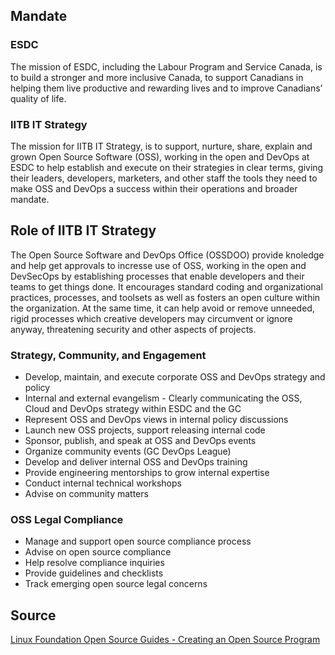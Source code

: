## Mandate

### ESDC

The mission of ESDC, including the Labour Program and Service Canada, is to build a stronger and more inclusive Canada, to support Canadians in helping them live productive and rewarding lives and to improve Canadians’ quality of life.

### IITB IT Strategy

The mission for IITB IT Strategy, is to support, nurture, share, explain and grown Open Source Software (OSS), working in the open and DevOps at ESDC to help establish and execute on their strategies in clear terms, giving their leaders, developers, marketers, and other staff the tools they need to make OSS and DevOps a success within their operations and broader mandate.

## Role of IITB IT Strategy

The Open Source Software and DevOps Office (OSSDOO) provide knoledge and help get approvals to incresse use of OSS, working in the open and DevSecOps by establishing processes that enable developers and their teams to get things done.
It encourages standard coding and organizational practices, processes, and toolsets as well as fosters an open culture within the organization.
At the same time, it can help avoid or remove unneeded, rigid processes which creative developers may circumvent or ignore anyway, threatening security and other aspects of projects.

### Strategy, Community, and Engagement

- Develop, maintain, and execute corporate OSS and DevOps strategy and policy
- Internal and external evangelism - Clearly communicating the OSS, Cloud and DevOps strategy within ESDC and the GC
- Represent OSS and DevOps views in internal policy discussions
- Launch new OSS projects, support releasing internal code
- Sponsor, publish, and speak at OSS and DevOps events
- Organize community events (GC DevOps League)
- Develop and deliver internal OSS and DevOps training
- Provide engineering mentorships to grow internal expertise
- Conduct internal technical workshops
- Advise on community matters

### OSS Legal Compliance

- Manage and support open source compliance process
- Advise on open source compliance
- Help resolve compliance inquiries
- Provide guidelines and checklists
- Track emerging open source legal concerns

## Source

[Linux Foundation Open Source Guides - Creating an Open Source Program](https://www.linuxfoundation.org/resources/open-source-guides/creating-an-open-source-program/)
